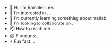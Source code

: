 - 👋 Hi, I’m Rambler Lee.
- 👀 I’m interested in ...
- 🌱 I’m currently learning something about matlab.
- 💞️ I’m looking to collaborate on ...
- 📫 How to reach me ...
- 😄 Pronouns: ...
- ⚡ Fun fact: ...

<!---
lxy020902/lxy020902 is a ✨ special ✨ repository because its `README.md` (this file) appears on your GitHub profile.
You can click the Preview link to take a look at your changes.
--->
